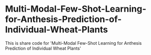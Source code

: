 # Multi-Modal-Few-Shot-Learning-for-Anthesis-Prediction-of-Individual-Wheat-Plants
This is share code for 'Multi-Modal Few-Shot Learning for Anthesis Prediction of Individual Wheat Plants'
